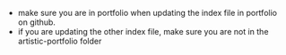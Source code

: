 - make sure you are in portfolio when updating the index file in portfolio on github. 
- if you are updating the other index file, make sure you are not in the artistic-portfolio folder
